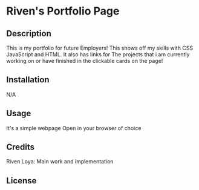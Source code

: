 # Riven's Portfolio Page

## Description

This is my portfolio for future Employers! This shows off my skills with CSS JavaScript and HTML.
It also has links for The projects that i am currently working on or have finished in the clickable cards on the page!

## Installation

N/A

## Usage

It's a simple webpage Open in your browser of choice

## Credits

Riven Loya: Main work and implementation


## License




